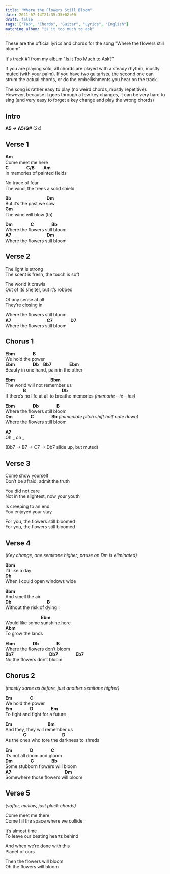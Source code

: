 ```yaml
---
title: "Where the Flowers Still Bloom"
date: 2021-07-14T21:35:35+02:00
draft: false
tags: ["Tab", "Chords", "Guitar", "Lyrics", "English"]
matching_album: "is it too much to ask"
---
```


These are the official lyrics and chords for the song "Where the flowers still bloom"

It's track #1 from my album ["Is it Too Much to Ask?"](/albums/is-it-too-much-to-ask)

If you are playing solo, all chords are played with a steady rhythm, mostly muted (with your palm). If you have two guitarists, the second one can strum the actual chords, or do the embellishments you hear on the track.

The song is rather easy to play (no weird chords, mostly repetitive). However, because it goes through a few key changes, it can be very hard to sing (and very easy to forget a key change and play the wrong chords)

## Intro
**A5 -> A5/G#** (2x)

## Verse 1
**Am**  
Come meet me here  
**C**&emsp;&emsp;&emsp;&emsp;**C/B**&emsp;&emsp;**Am**  
In memories of painted fields

No trace of fear  
The wind, the trees a solid shield

**Bb**&emsp;&emsp;&emsp;&emsp;&emsp;&emsp;&emsp;&emsp;**Dm**  
But it’s the past we sow  
**Gm**  
The wind will blow (to)

**Dm**&emsp;&emsp;&emsp;&emsp;**C**&emsp;&emsp;&emsp;&emsp;**Bb**  
Where the flowers still bloom  
**A7**&emsp;&emsp;&emsp;&emsp;&emsp;&emsp;&emsp;&emsp;**Dm**   
Where the flowers still bloom

## Verse 2
The light is strong  
The scent is fresh, the touch is soft

The world it crawls  
Out of its shelter, but it’s robbed

Of any sense at all  
They’re closing in

Where the flowers still bloom  
**A7**&emsp;&emsp;&emsp;&emsp;&emsp;&emsp;&emsp;&emsp;**C7**&emsp;&emsp;&emsp;&emsp;**D7**  
Where the flowers still bloom

## Chorus 1
**Ebm**&emsp;&emsp;&emsp;&emsp;**B**  
We hold the power  
**Ebm**&emsp;&emsp;&emsp;&emsp;**Db**&emsp;**Bb7**&emsp;&emsp;&emsp;&emsp;**Ebm**  
Beauty in one hand, pain in the other

**Ebm**&emsp;&emsp;&emsp;&emsp;&emsp;&emsp;&emsp;&emsp;**Bbm**  
The world will not remember us  
&emsp;&emsp;&emsp;&emsp;**B**&emsp;&emsp;&emsp;&emsp;&emsp;&emsp;&emsp;&emsp;**Db**  
If there’s no life at all to breathe memories _(memorie – ie – ies)_

**Ebm**&emsp;&emsp;&emsp;&emsp;**Db**&emsp;&emsp;&emsp;&emsp;**B**  
Where the flowers still bloom  
**Dm**&emsp;&emsp;&emsp;&emsp;**C**&emsp;&emsp;&emsp;&emsp;**Bb** _(immediate pitch shift half note down)_  
Where the flowers still bloom

**A7**  
Oh _ oh _

(Bb7 -> B7 -> C7 -> Db7 slide up, but muted)

## Verse 3
Come show yourself  
Don’t be afraid, admit the truth

You did not care  
Not in the slightest, now your youth

Is creeping to an end  
You enjoyed your stay

For you, the flowers still bloomed  
For you, the flowers still bloomed

## Verse 4
_(Key change, one semitone higher; pause on Dm is eliminated)_

**Bbm**  
I’d like a day  
**Db**  
When I could open windows wide

**Bbm**  
And smell the air  
**Db**&emsp;&emsp;&emsp;&emsp;&emsp;&emsp;&emsp;&emsp;**B**  
Without the risk of dying I

&emsp;&emsp;&emsp;&emsp;&emsp;&emsp;&emsp;&emsp;**Ebm**  
Would like some sunshine here  
**Abm**  
To grow the lands

**Ebm**&emsp;&emsp;&emsp;&emsp;**Db**&emsp;&emsp;&emsp;&emsp;**B**  
Where the flowers don’t bloom  
**Bb7**&emsp;&emsp;&emsp;&emsp;&emsp;&emsp;&emsp;&emsp;**Db7**&emsp;&emsp;&emsp;&emsp;**Eb7**  
No the flowers don’t bloom

## Chorus  2
_(mostly same as before, just another semitone higher)_

**Em**&emsp;&emsp;&emsp;&emsp;**C**  
We hold the power  
**Em**&emsp;&emsp;&emsp;&emsp;**D**&emsp;&emsp;&emsp;&emsp;**Em**  
To fight and fight for a future

**Em**&emsp;&emsp;&emsp;&emsp;&emsp;&emsp;&emsp;&emsp;**Bm**  
And they, they will remember us  
&emsp;&emsp;&emsp;&emsp;**C**&emsp;&emsp;&emsp;&emsp;&emsp;&emsp;&emsp;&emsp;**D**  
As the ones who tore the darkness to shreds

**Em**&emsp;&emsp;&emsp;&emsp;**D**&emsp;&emsp;&emsp;&emsp;**C**  
It’s not all doom and gloom  
**Dm**&emsp;&emsp;&emsp;&emsp;**C**&emsp;&emsp;&emsp;&emsp;**Bb**  
Some stubborn flowers will bloom  
**A7**&emsp;&emsp;&emsp;&emsp;&emsp;&emsp;&emsp;&emsp;&emsp;&emsp;&emsp;&emsp;**Dm**  
Somewhere those flowers will bloom

## Verse 5
_(softer, mellow, just pluck chords)_

Come meet me there  
Come fill the space where we collide

It’s almost time  
To leave our beating hearts behind

And when we’re done with this  
Planet of ours

Then the flowers will bloom  
Oh the flowers will bloom


